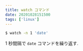 ```yaml
---
title: watch コマンド
date: 20201028151500
tags: ['linux']
---
```


```bash
$ watch -n 1 'date'
```

1 秒間隔で `date` コマンドを繰り返す.
